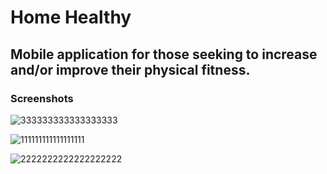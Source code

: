 # Home Healthy 

## Mobile application for those seeking to increase and/or improve their physical fitness.


### Screenshots
![333333333333333333](https://user-images.githubusercontent.com/65046165/141594021-00d1366c-6700-4428-9211-e89ca50fbb4c.jpg)


![111111111111111111](https://user-images.githubusercontent.com/65046165/141593943-b12fa3a1-6434-4fad-a74d-671aaabb1faf.jpg)

![2222222222222222222](https://user-images.githubusercontent.com/65046165/141594018-9260b5ee-1eba-4c25-a0de-55c6be37b113.jpg)


